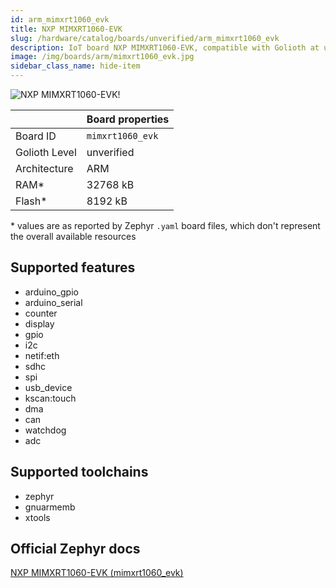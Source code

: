 ```yaml
---
id: arm_mimxrt1060_evk
title: NXP MIMXRT1060-EVK
slug: /hardware/catalog/boards/unverified/arm_mimxrt1060_evk
description: IoT board NXP MIMXRT1060-EVK, compatible with Golioth at unverified level.
image: /img/boards/arm/mimxrt1060_evk.jpg
sidebar_class_name: hide-item
---
```


[//]: # (This is an auto-generated file, do not edit! Changes to it will be lost upon re-generation)

![NXP MIMXRT1060-EVK!](/img/boards/arm/mimxrt1060_evk.jpg "NXP MIMXRT1060-EVK")

|                | Board properties     |
| -------------  | -------------------- |
| Board ID       | `mimxrt1060_evk` |
| Golioth Level  | unverified       |
| Architecture   | ARM |
| RAM*           | 32768 kB |
| Flash*         | 8192 kB |

\* values are as reported by Zephyr `.yaml` board files, which don't represent the overall available resources



## Supported features

* arduino_gpio
* arduino_serial
* counter
* display
* gpio
* i2c
* netif:eth
* sdhc
* spi
* usb_device
* kscan:touch
* dma
* can
* watchdog
* adc

## Supported toolchains

* zephyr
* gnuarmemb
* xtools

## Official Zephyr docs

[NXP MIMXRT1060-EVK (mimxrt1060_evk)](https://docs.zephyrproject.org/latest/boards/arm/mimxrt1060_evk/doc/index.html)
